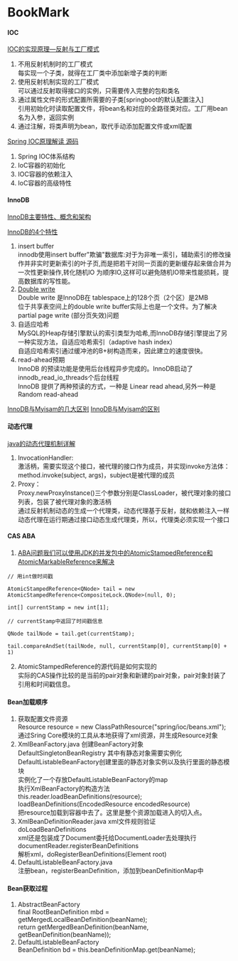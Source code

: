 # BookMark
#### IOC
[IOC的实现原理—反射与工厂模式](https://blog.csdn.net/fuzhongmin05/article/details/61614873)
1. 不用反射机制时的工厂模式<br>
  每实现一个子类，就得在工厂类中添加新增子类的判断
2. 使用反射机制实现的工厂模式<br>
  可以通过反射取得接口的实例，只需要传入完整的包和类名
3. 通过属性文件的形式配置所需要的子类[springboot的默认配置注入]<br>
  引用初始化时读取配置文件，将bean名和对应的全路径类对应。工厂用bean名为入参，返回实例
4. 通过注解，将类声明为bean，取代手动添加配置文件或xml配置<br>

[Spring IOC原理解读 源码](https://blog.csdn.net/he90227/article/details/51536348)
1. Spring IOC体系结构<br>
2. IoC容器的初始化<br>
3. IOC容器的依赖注入<br>
4. IoC容器的高级特性<br>

#### InnoDB
[InnoDB主要特性、概念和架构](https://blog.csdn.net/qq_28674045/article/details/51721575)

[InnoDB的4个特性](http://www.mamicode.com/info-detail-2264842.html)
1. insert buffer<br>
  innodb使用insert buffer"欺骗"数据库:对于为非唯一索引，辅助索引的修改操作并非实时更新索引的叶子页,而是把若干对同一页面的更新缓存起来做合并为一次性更新操作,转化随机IO 为顺序IO,这样可以避免随机IO带来性能损耗，提高数据库的写性能。<br>
2. [Double write](https://blog.csdn.net/jc_benben/article/details/78967380) <br>
  Double write 是InnoDB在 tablespace上的128个页（2个区）是2MB<br>
  位于共享表空间上的double write buffer实际上也是一个文件。为了解决 partial page write (部分页失效)问题
3. 自适应哈希<br>
  MySQL的Heap存储引擎默认的索引类型为哈希,而InnoDB存储引擎提出了另一种实现方法，自适应哈希索引（adaptive hash index）<br>
  自适应哈希索引通过缓冲池的B+树构造而来，因此建立的速度很快。<br>
4. read-ahead预期<br>
  InnoDB 的预读功能是使用后台线程异步完成的。InnoDB启动了innodb_read_io_threads个后台线程<br>
  InnoDB 提供了两种预读的方式，一种是 Linear read ahead,另外一种是Random read-ahead
 
[InnoDB与Myisam的几大区别](https://blog.csdn.net/lc0817/article/details/52757194)
[InnoDB与Myisam的区别](https://blog.csdn.net/xifeijian/article/details/20316775)

#### 动态代理
[java的动态代理机制详解](https://www.cnblogs.com/xiaoluo501395377/p/3383130.html)
1. InvocationHandler:<br>
  激活柄，需要实现这个接口，被代理的接口作为成员，并实现invoke方法体：method.invoke(subject, args)，subject是被代理的成员
2. Proxy：<br>
  Proxy.newProxyInstance()三个参数分别是ClassLoader，被代理对象的接口列表，包装了被代理对象的激活柄<br>
  通过反射机制动态的生成一个代理类，动态代理基于反射，就和依赖注入一样<br>
  动态代理在运行期通过接口动态生成代理类，所以，代理类必须实现一个接口
  
#### CAS ABA
1. [ABA问题我们可以使用JDK的并发包中的AtomicStampedReference和 AtomicMarkableReference来解决](https://www.cnblogs.com/exceptioneye/p/5373498.html)
```
// 用int做时间戳

AtomicStampedReference<QNode> tail = new AtomicStampedReference<CompositeLock.QNode>(null, 0);

int[] currentStamp = new int[1];

// currentStamp中返回了时间戳信息

QNode tailNode = tail.get(currentStamp);

tail.compareAndSet(tailNode, null, currentStamp[0], currentStamp[0] + 1)
```
2. AtomicStampedReference的源代码是如何实现的<br>
  实际的CAS操作比较的是当前的pair对象和新建的pair对象，pair对象封装了引用和时间戳信息。
  
#### Bean加载顺序
1. 获取配置文件资源<br>
  Resource resource = new ClassPathResource("spring/ioc/beans.xml");<br>
  通过Sring Core模块的工具从本地获得了xml资源，并生成Resource对象
2. XmlBeanFactory.java 创建BeanFactory对象<br>
  DefaultSingletonBeanRegistry 其中有静态对象需要实例化<br>
  DefaultListableBeanFactory创建里面的静态对象实例以及执行里面的静态模块<br>
  实例化了一个存放DefaultListableBeanFactory的map<br>
  执行XmlBeanFactory的构造方法<br>
  this.reader.loadBeanDefinitions(resource); <br>
  loadBeanDefinitions(EncodedResource encodedResource)<br>
  把resource加载到容器中去了。这里是整个资源加载进入的切入点。
3. XmlBeanDefinitionReader.java xml文件规则验证<br>
  doLoadBeanDefinitions<br>
  xml还是包装成了Document委托给DocumentLoader去处理执行<br>
  documentReader.registerBeanDefinitions<br>
  解析xml，doRegisterBeanDefinitions(Element root)
4. DefaultListableBeanFactory.java<br>
  注册bean，registerBeanDefinition，添加到beanDefinitionMap中
#### Bean获取过程
1. AbstractBeanFactory<br>
  final RootBeanDefinition mbd = getMergedLocalBeanDefinition(beanName);<br>
  return getMergedBeanDefinition(beanName, getBeanDefinition(beanName));
2. DefaultListableBeanFactory<br>
  BeanDefinition bd = this.beanDefinitionMap.get(beanName);
